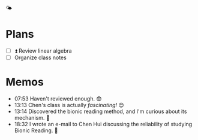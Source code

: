 🌤️

# Plans

- [ ] ⏫ Review linear algebra
- [ ] Organize class notes

# Memos

- 07:53 Haven't reviewed enough. 😨
- 13:13 Chen's class is actually *fascinating!* 😊
- 13:14 Discovered the bionic reading method, and I'm curious about its mechanism. 🤔
- 18:32 I wrote an e-mail to Chen Hui discussing the reliability of studying Bionic Reading. 🤯